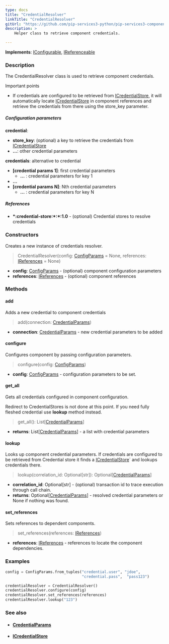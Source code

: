 ```yaml
---
type: docs
title: "CredentialResolver"
linkTitle: "CredentialResolver"
gitUrl: "https://github.com/pip-services3-python/pip-services3-components-python"
description: >
    Helper class to retrieve component credentials.

---
```


**Implements**: [IConfigurable](../../../commons/config/iconfigurable), [IReferenceable](../../../commons/refer/ireferenceable)

### Description

The CredentialResolver class is used to retrieve component credentials.

Important points

- If credentials are configured to be retrieved from [ICredentialStore](../icredentialStore), it will automatically locate [ICredentialStore](../icredentialStore) in component references and retrieve the credentials from there using the store_key parameter.

##### Configuration parameters

**credential**: 
- **store_key**: (optional) a key to retrieve the credentials from [ICredentialStore](../icredentialStore)
- **...**: other credential parameters

**credentials**: alternative to credential
- **[credential params 1]**: first credential parameters
    - **...** : credential parameters for key 1
- **...**
- **[credential params N]**:       Nth credential parameters
    - **...** : credential parameters for key N

##### References
- **\*:credential-store:\*:\*:1.0** -  (optional) Credential stores to resolve credentials


### Constructors
Creates a new instance of credentials resolver.

> CredentialResolver(config: [ConfigParams](../../../commons/config/config_params) = None, references: [IReferences](../../../commons/refer/ireferences) = None)

- **config**: [ConfigParams](../../../commons/config/config_params) - (optional) component configuration parameters
- **references**: [IReferences](../../../commons/refer/ireferences) - (optional) component references


### Methods

#### add
Adds a new credential to component credentials

> add(connection: [CredentialParams](../credential_params))

- **connection**: [CredentialParams](../credential_params) - new credential parameters to be added


#### configure
Configures component by passing configuration parameters.

> configure(config: [ConfigParams](../../../commons/config/config_params))

- **config**: [ConfigParams](../../../commons/config/config_params) - configuration parameters to be set.


#### get_all
Gets all credentials configured in component configuration.

Redirect to CredentialStores is not done at this point.
If you need fully fleshed credential use **lookup** method instead.

> get_all(): List[[CredentialParams](../credential_params)]

- **returns**: List[[CredentialParams](../credential_params)] - a list with credential parameters


#### lookup
Looks up component credential parameters. If credentials are configured to be retrieved
from Credential store it finds a [ICredentialStore](../icredential_store)` and lookups credentials there.

> lookup(correlation_id: Optional[str]): Optional[[CredentialParams](../credential_params)]

- **correlation_id**: Optional[str] - (optional) transaction id to trace execution through call chain.
- **returns**: Optional[[CredentialParams](../credential_params)] - resolved credential parameters or None if nothing was found.


#### set_references
Sets references to dependent components.

> set_references(references: [IReferences](../../../commons/refer/ireferences))

- **references**: [IReferences](../../../commons/refer/ireferences) - references to locate the component dependencies.

### Examples
```python
config = ConfigParams.from_tuples("credential.user", "jdoe",
                                  "credential.pass",  "pass123")

credentialResolver = CredentialResolver()
credentialResolver.configure(config)
credentialResolver.set_references(references)
credentialResolver.lookup("123")
```


### See also
- #### [CredentialParams](../credential_params)
- #### [ICredentialStore](../icredentialStore)
